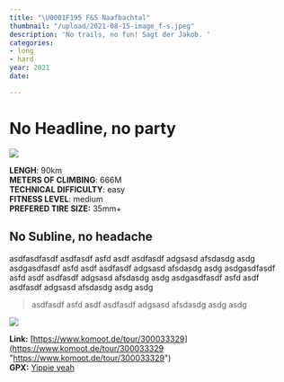 ```yaml
---
title: "\U0001F195 F&S Naafbachtal"
thumbnail: "/upload/2021-08-15-image_f-s.jpeg"
description: 'No trails, no fun! Sagt der Jakob. '
categories:
- long
- hard
year: 2021
date: 

---
```

# No Headline, no party

![](/upload/2021-08-15-image_f-s.jpeg)

**LENGH**: 90km  
**METERS OF CLIMBING**: 666M  
**TECHNICAL DIFFICULTY**: easy  
**FITNESS LEVEL**: medium  
**PREFERED TIRE SIZE:** 35mm+

## No Subline, no headache

asdfasdfasdf asdfasdf asfd asdf asdfasdf adgsasd afsdasdg asdg asdgasdfasdf asfd asdf asdfasdf adgsasd afsdasdg asdg asdgasdfasdf asfd asdf asdfasdf adgsasd afsdasdg asdg asdgasdfasdf asfd asdf asdfasdf adgsasd afsdasdg asdg asdg

> asdfasdf asfd asdf asdfasdf adgsasd afsdasdg asdg asdg

![](/upload/2021-08-15-image_f-s.jpeg)

**Link:** [https://www.komoot.de/tour/300033329](https://www.komoot.de/tour/300033329 "https://www.komoot.de/tour/300033329")  
**GPX:** [Yippie yeah](https://www.komoot.de/tour/300033329 "https://www.komoot.de/tour/300033329")